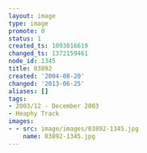 ```yaml
---
layout: image
type: image
promote: 0
status: 1
created_ts: 1093016619
changed_ts: 1372159461
node_id: 1345
title: 03892
created: '2004-08-20'
changed: '2013-06-25'
aliases: []
tags:
- 2003/12 - December 2003
- Heaphy Track
images:
- - src: image/images/03892-1345.jpg
    name: 03892-1345.jpg
---
```


